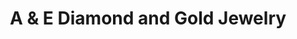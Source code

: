 ---
title: "A & E Diamond and Gold Jewelry"
url: /merrimack/a-and-e-diamond-and-gold-jewelry/
shop: jewelry
---